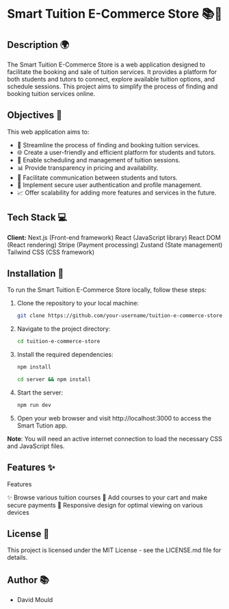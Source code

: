 # Smart Tuition E-Commerce Store 📚💼

## Description 🌍

The Smart Tuition E-Commerce Store is a web application designed to facilitate the booking and sale of tuition services.
It provides a platform for both students and tutors to connect, explore available tuition options, and schedule sessions.
This project aims to simplify the process of finding and booking tuition services online.

## Objectives 🎯

This web application aims to:

- 🚀 Streamline the process of finding and booking tuition services.
- 🌐 Create a user-friendly and efficient platform for students and tutors.
- 📅 Enable scheduling and management of tuition sessions.
- 📊 Provide transparency in pricing and availability.
- 💬 Facilitate communication between students and tutors.
- 🔐 Implement secure user authentication and profile management.
- 📈 Offer scalability for adding more features and services in the future.

## Tech Stack 💻

**Client:**
Next.js (Front-end framework)
React (JavaScript library)
React DOM (React rendering)
Stripe (Payment processing)
Zustand (State management)
Tailwind CSS (CSS framework)

## Installation 🔧

To run the Smart Tuition E-Commerce Store locally, follow these steps:

1. Clone the repository to your local machine:

   ```bash
   git clone https://github.com/your-username/tuition-e-commerce-store.git
   ```

2. Navigate to the project directory:

   ```bash
   cd tuition-e-commerce-store
   ```

3. Install the required dependencies:

   ```bash
   npm install
   ```

   ```bash
   cd server && npm install
   ```

4. Start the server:

   ```bash
   npm run dev
   ```

5. Open your web browser and visit http://localhost:3000 to access the Smart Tution app.

**Note**: You will need an active internet connection to load the necessary CSS and JavaScript files.

## Features ✨

Features

✨ Browse various tuition courses
🛒 Add courses to your cart and make secure payments
📱 Responsive design for optimal viewing on various devices

## License 📝

This project is licensed under the MIT License - see the LICENSE.md file for details.

## Author 📚

- David Mould
